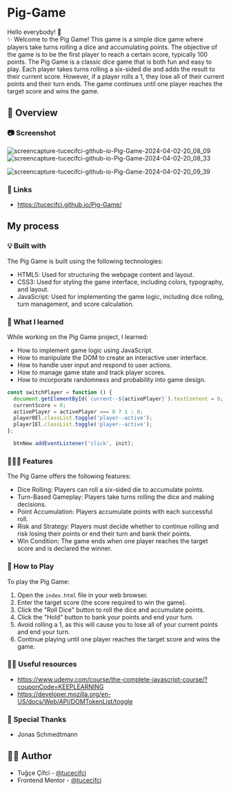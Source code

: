 # Pig-Game
Hello everybody! 👋 </br>
✨ Welcome to the Pig Game! This game is a simple dice game where players take turns rolling a dice and accumulating points. The objective of the game is to be the first player to reach a certain score, typically 100 points.
The Pig Game is a classic dice game that is both fun and easy to play. Each player takes turns rolling a six-sided die and adds the result to their current score. However, if a player rolls a 1, they lose all of their current points and their turn ends. The game continues until one player reaches the target score and wins the game.


## 👀 Overview

### 📷 Screenshot

![screencapture-tucecifci-github-io-Pig-Game-2024-04-02-20_08_09](https://github.com/tucecifci/Pig-Game/assets/151346784/9932b36d-8f2e-43d5-8aae-2f5068340d9b)
![screencapture-tucecifci-github-io-Pig-Game-2024-04-02-20_08_33](https://github.com/tucecifci/Pig-Game/assets/151346784/1d05ffdd-7bca-46c1-98ad-78fb0d3e7dd7)

![screencapture-tucecifci-github-io-Pig-Game-2024-04-02-20_09_39](https://github.com/tucecifci/Pig-Game/assets/151346784/f4b81a70-7aef-4708-8344-ad3b17c59f84)

### 🔗 Links

- https://tucecifci.github.io/Pig-Game/

## My process

### 💡 Built with

The Pig Game is built using the following technologies:

- HTML5: Used for structuring the webpage content and layout.
- CSS3: Used for styling the game interface, including colors, typography, and layout.
- JavaScript: Used for implementing the game logic, including dice rolling, turn management, and score calculation.

### 🧠 What I learned

While working on the Pig Game project, I learned:

- How to implement game logic using JavaScript.
- How to manipulate the DOM to create an interactive user interface.
- How to handle user input and respond to user actions.
- How to manage game state and track player scores.
- How to incorporate randomness and probability into game design.

```javascript
const switchPlayer = function () {
  document.getElementById(`current--${activePlayer}`).textContent = 0;
  currentScore = 0;
  activePlayer = activePlayer === 0 ? 1 : 0;
  player0El.classList.toggle('player--active');
  player1El.classList.toggle('player--active');
};
```
```javascript
  btnNew.addEventListener('click', init);
```



### 👩🏼‍💻 Features

The Pig Game offers the following features:

- Dice Rolling: Players can roll a six-sided die to accumulate points.
- Turn-Based Gameplay: Players take turns rolling the dice and making decisions.
- Point Accumulation: Players accumulate points with each successful roll.
- Risk and Strategy: Players must decide whether to continue rolling and risk losing their points or end their turn and bank their points.
- Win Condition: The game ends when one player reaches the target score and is declared the winner.


### 🤔 How to Play

To play the Pig Game:

1. Open the `index.html` file in your web browser.
2. Enter the target score (the score required to win the game).
3. Click the "Roll Dice" button to roll the dice and accumulate points.
4. Click the "Hold" button to bank your points and end your turn.
5. Avoid rolling a 1, as this will cause you to lose all of your current points and end your turn.
6. Continue playing until one player reaches the target score and wins the game.


### 🤌🏻 Useful resources

- https://www.udemy.com/course/the-complete-javascript-course/?couponCode=KEEPLEARNING
- https://developer.mozilla.org/en-US/docs/Web/API/DOMTokenList/toggle

### 🙏 Special Thanks
- Jonas Schmedtmann

## 🏳️‍🌈 Author

- Tuğçe Çifci - [@tucecifci](https://github.com/tucecifci)
- Frontend Mentor - [@tucecifci](https://www.frontendmentor.io/profile/tucecifci)
